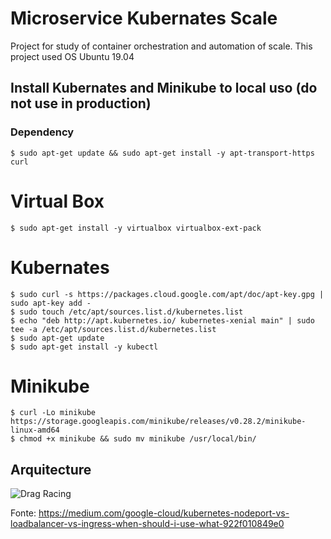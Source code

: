 # Microservice Kubernates Scale
Project for study of container orchestration and automation of scale.
This project used OS Ubuntu 19.04

## Install Kubernates and Minikube to local uso (do not use in production)

### Dependency
```
$ sudo apt-get update && sudo apt-get install -y apt-transport-https curl
```

# Virtual Box
```
$ sudo apt-get install -y virtualbox virtualbox-ext-pack
```

# Kubernates
```
$ sudo curl -s https://packages.cloud.google.com/apt/doc/apt-key.gpg | sudo apt-key add -
$ sudo touch /etc/apt/sources.list.d/kubernetes.list 
$ echo "deb http://apt.kubernetes.io/ kubernetes-xenial main" | sudo tee -a /etc/apt/sources.list.d/kubernetes.list
$ sudo apt-get update
$ sudo apt-get install -y kubectl
```

# Minikube
```
$ curl -Lo minikube https://storage.googleapis.com/minikube/releases/v0.28.2/minikube-linux-amd64
$ chmod +x minikube && sudo mv minikube /usr/local/bin/

```

## Arquitecture

![Drag Racing](https://cdn-images-1.medium.com/max/800/1*KIVa4hUVZxg-8Ncabo8pdg.png)

Fonte: https://medium.com/google-cloud/kubernetes-nodeport-vs-loadbalancer-vs-ingress-when-should-i-use-what-922f010849e0

